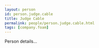 ```yaml
---
layout: person
id: person.judge.cable
title: Judge Cable
permalink: people/person.judge.cable.html
tags: [company.foam]
---
```


Person details...